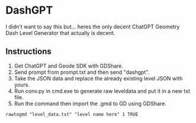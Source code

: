 # DashGPT
I didn't want to say this but... heres the only decent ChatGPT Geometry Dash Level Generator that actually is decent.
## Instructions
1. Get ChatGPT and Geode SDK with GDShare.
2. Send prompt from prompt.txt and then send "dashgpt".
3. Take the JSON data and replace the already existing level JSON with yours.
4. Run conv.py in cmd.exe to generate raw leveldata and put it in a new txt file.
5. Run the command then import the .gmd to GD using GDShare.
```
rawtogmd "level_data.txt" "level name here" 1 TRUE
```

